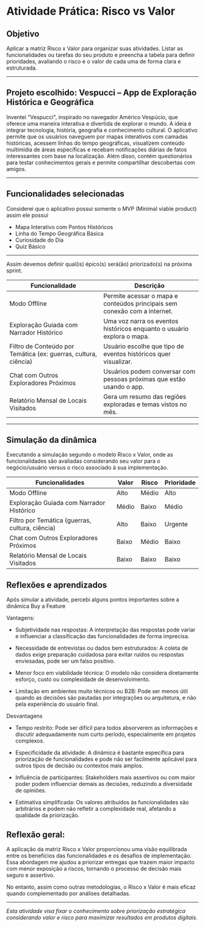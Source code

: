 # Atividade Prática: Risco vs Valor

## Objetivo  

Aplicar a matriz Risco x Valor para organizar suas atividades. Listar as funcionalidades ou tarefas do seu produto e preencha a tabela para definir prioridades, avaliando o risco e o valor de cada uma de forma clara e estruturada.

---

## Projeto escolhido: Vespucci – App de Exploração Histórica e Geográfica

 Inventei "Vespucci", inspirado no navegador Américo Vespúcio, que oferece uma maneira interativa e divertida de explorar o mundo. A ideia é integrar tecnologia, história, geografia e conhecimento cultural. O aplicativo permite que os usuários naveguem por mapas interativos com camadas históricas, acessem linhas do tempo geográficas, visualizem conteúdo multimídia de áreas específicas e recebam notificações diárias de fatos interessantes com base na localização. Além disso, contém questionários para testar conhecimentos gerais e permite compartilhar descobertas com amigos.

---

## Funcionalidades selecionadas

Considerei que o aplicativo possui somente o MVP (Minimal viable product) assim ele possui 
* Mapa Interativo com Pontos Históricos
* Linha do Tempo Geográfica Básica
* Curiosidade do Dia
* Quiz Básico

---
Assim devemos definir qual(is) épico(s) será(ão) priorizado(s) na próxima sprint.

|Funcionalidade|Descrição|
-|-|
| Modo Offline	                                                | Permite acessar o mapa e conteúdos principais sem conexão com a internet.|
| Exploração Guiada com Narrador Histórico                      |Uma voz narra os eventos históricos enquanto o usuário explora o mapa.	|
|Filtro de Conteúdo por Temática (ex: guerras, cultura, ciência)|Usuário escolhe que tipo de eventos históricos quer visualizar.|
| Chat com Outros Exploradores Próximos	        |Usuários podem conversar com pessoas próximas que estão usando o app.	|
| Relatório Mensal de Locais Visitados		        |Gera um resumo das regiões exploradas e temas vistos no mês.|


---
## Simulação da dinâmica  

Executando a simulação segundo o modelo Risco x Valor, onde as funcionalidades são avaliadas considerando seu valor para o negócio/usuário versus o risco associado à sua implementação.

| Funcionalidades                                            | Valor | Risco | Prioridade    |
|---|---|---|---|
|Modo Offline|Alto|Médio|Alto
|Exploração Guiada com Narrador Histórico|Médio|Baixo|Médio
|Filtro por Temática (guerras, cultura, ciência) |Alto|Baixo|Urgente
| Chat com Outros Exploradores Próximos  |Baixo|Médio|Baixo
| Relatório Mensal de Locais Visitados  |Baixo|Baixo|Baixo


## Reflexões e aprendizados  
Após simular a atividade, percebi alguns pontos importantes sobre a dinâmica Buy a Feature

Vantagens:

* Subjetividade nas respostas: A interpretação das respostas pode variar e influenciar a classificação das funcionalidades de forma imprecisa.

* Necessidade de entrevistas ou dados bem estruturados: A coleta de dados exige preparação cuidadosa para evitar ruídos ou respostas enviesadas, pode ser um falso positivo.

* Menor foco em viabilidade técnica: O modelo não considera diretamente esforço, custo ou complexidade de desenvolvimento.

* Limitação em ambientes muito técnicos ou B2B: Pode ser menos útil quando as decisões são pautadas por integrações ou arquitetura, e não pela experiência do usuário final.

Desvantagens
* Tempo restrito: Pode ser difícil para todos absorverem as informações e discutir adequadamente num curto período, especialmente em projetos complexos.

* Especificidade da atividade: A dinâmica é bastante específica para priorização de funcionalidades e pode não ser facilmente aplicável para outros tipos de decisão ou contextos mais amplos.

* Influência de participantes: Stakeholders mais assertivos ou com maior poder podem influenciar demais as decisões, reduzindo a diversidade de opiniões.

* Estimativa simplificada: Os valores atribuídos às funcionalidades são arbitrários e podem não refletir a complexidade real, afetando a qualidade da priorização.

Reflexão geral:
---

A aplicação da matriz Risco x Valor proporcionou uma visão equilibrada entre os benefícios das funcionalidades e os desafios de implementação. Essa abordagem me ajudou a priorizar entregas que trazem maior impacto com menor exposição a riscos, tornando o processo de decisão mais seguro e assertivo.

No entanto, assim como outras metodologias, o Risco x Valor é mais eficaz quando complementado por análises detalhadas.

---

*Esta atividade visa fixar o conhecimento sobre priorização estratégica considerando valor e risco para maximizar resultados em produtos digitais.*
